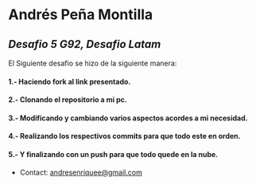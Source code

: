# Andrés Peña Montilla
## _Desafio 5 G92, Desafio Latam_

El Siguiente desafio se hizo de la siguiente manera:
#### 1.- Haciendo fork al link presentado.
#### 2.- Clonando el repositorio a mi pc.
#### 3.- Modificando y cambiando varios aspectos acordes a mi necesidad.
#### 4.- Realizando los respectivos commits para que todo este en orden.
#### 5.- Y finalizando con un push para que todo quede en la nube.

- Contact: andresenriquee@gmail.com